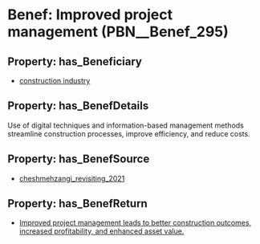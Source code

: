 # Benef: __Improved project management__ (PBN__Benef_295)

## Property: has_Beneficiary

* [construction industry](../Stakeholder/PBN__Stakeholder_149)

## Property: has_BenefDetails

Use of digital techniques and information-based management methods streamline construction processes, improve efficiency, and reduce costs.

## Property: has_BenefSource

* [cheshmehzangi_revisiting_2021](../Article/PBN__Article_59)

## Property: has_BenefReturn

* [Improved project management leads to better construction outcomes, increased profitability, and enhanced asset value.](../BenefReturn/PBN__BenefReturn_313)

